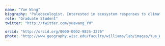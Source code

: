 ```yaml
---
name: "Yue Wang"
biography: "Paleoecologist. Interested in ecosystem responses to climate changes during glacial and interglacial cycles, and vegetation and megafauna interactions within the ecosystems. Currently interested in roles of climate and vegetation playing on megafauna extinction at the end of Quaternary in North America. Work with proxies, pollen, charcoal, etc., also with modeling, Niche Mapper, LPG-GUESS, etc."
role: "Graduate Student"
twitter: "http://twitter.com/yuewang_YW"

orcid: "http://orcid.org/0000-0002-9826-3276"
photo: "http://www.geography.wisc.edu/faculty/williams/lab/images/Yue_Wang_2014.jpg"
---
```

